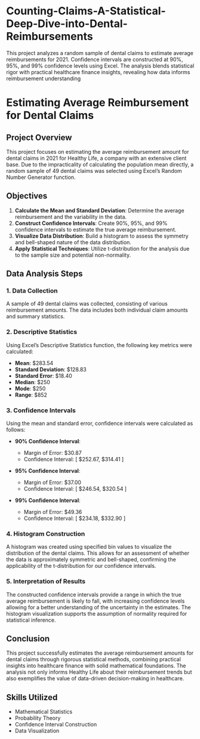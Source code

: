 # Counting-Claims-A-Statistical-Deep-Dive-into-Dental-Reimbursements
This project analyzes a random sample of dental claims to estimate average reimbursements for 2021. Confidence intervals are constructed at 90%, 95%, and 99% confidence levels using Excel. The analysis blends statistical rigor with practical healthcare finance insights, revealing how data informs reimbursement understanding


# Estimating Average Reimbursement for Dental Claims

## Project Overview
This project focuses on estimating the average reimbursement amount for dental claims in 2021 for Healthy Life, a company with an extensive client base. Due to the impracticality of calculating the population mean directly, a random sample of 49 dental claims was selected using Excel’s Random Number Generator function.

## Objectives
1. **Calculate the Mean and Standard Deviation**: Determine the average reimbursement and the variability in the data.
2. **Construct Confidence Intervals**: Create 90%, 95%, and 99% confidence intervals to estimate the true average reimbursement.
3. **Visualize Data Distribution**: Build a histogram to assess the symmetry and bell-shaped nature of the data distribution.
4. **Apply Statistical Techniques**: Utilize t-distribution for the analysis due to the sample size and potential non-normality.

## Data Analysis Steps

### 1. Data Collection
A sample of 49 dental claims was collected, consisting of various reimbursement amounts. The data includes both individual claim amounts and summary statistics.

### 2. Descriptive Statistics
Using Excel’s Descriptive Statistics function, the following key metrics were calculated:
- **Mean**: $283.54
- **Standard Deviation**: $128.83
- **Standard Error**: $18.40
- **Median**: $250
- **Mode**: $250
- **Range**: $852

### 3. Confidence Intervals
Using the mean and standard error, confidence intervals were calculated as follows:

- **90% Confidence Interval**:
  - Margin of Error: $30.87
  - Confidence Interval: \[ $252.67, $314.41 \]

- **95% Confidence Interval**:
  - Margin of Error: $37.00
  - Confidence Interval: \[ $246.54, $320.54 \]

- **99% Confidence Interval**:
  - Margin of Error: $49.36
  - Confidence Interval: \[ $234.18, $332.90 \]

### 4. Histogram Construction
A histogram was created using specified bin values to visualize the distribution of the dental claims. This allows for an assessment of whether the data is approximately symmetric and bell-shaped, confirming the applicability of the t-distribution for our confidence intervals.

### 5. Interpretation of Results
The constructed confidence intervals provide a range in which the true average reimbursement is likely to fall, with increasing confidence levels allowing for a better understanding of the uncertainty in the estimates. The histogram visualization supports the assumption of normality required for statistical inference.

## Conclusion
This project successfully estimates the average reimbursement amounts for dental claims through rigorous statistical methods, combining practical insights into healthcare finance with solid mathematical foundations. The analysis not only informs Healthy Life about their reimbursement trends but also exemplifies the value of data-driven decision-making in healthcare.

## Skills Utilized
- Mathematical Statistics
- Probability Theory
- Confidence Interval Construction
- Data Visualization

